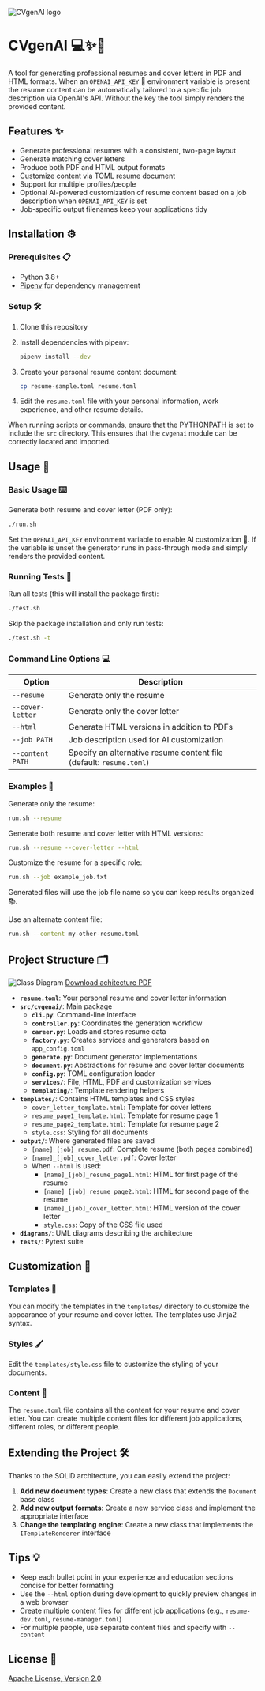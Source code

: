![CVgenAI logo](images/logo/logo.png)

# CVgenAI 💻✨📄

A tool for generating professional resumes and cover letters in PDF and HTML
formats.  When an `OPENAI_API_KEY` 🔑 environment variable is present the resume
content can be automatically tailored to a specific job description via
OpenAI's API.  Without the key the tool simply renders the provided content.

## Features ✨

- Generate professional resumes with a consistent, two-page layout
- Generate matching cover letters
- Produce both PDF and HTML output formats
- Customize content via TOML resume document
- Support for multiple profiles/people
- Optional AI-powered customization of resume content based on a job
  description when `OPENAI_API_KEY` is set
- Job-specific output filenames keep your applications tidy

## Installation ⚙️

### Prerequisites 📋

- Python 3.8+
- [Pipenv](https://pipenv.pypa.io/) for dependency management

### Setup 🛠️

1. Clone this repository

2. Install dependencies with pipenv:
   ```bash
   pipenv install --dev
   ```

3. Create your personal resume content document:
   ```bash
   cp resume-sample.toml resume.toml
   ```

4. Edit the `resume.toml` file with your personal information, work experience, and other resume details.

When running scripts or commands, ensure that the PYTHONPATH is set to include the `src` directory. This ensures that the `cvgenai` module can be correctly located and imported.

## Usage 🚀

### Basic Usage ⌨️

Generate both resume and cover letter (PDF only):

```bash
./run.sh
```

Set the `OPENAI_API_KEY` environment variable to enable AI customization 🤖. If
the variable is unset the generator runs in pass-through mode and simply renders
the provided content.

### Running Tests 🧪

Run all tests (this will install the package first):

```bash
./test.sh
```

Skip the package installation and only run tests:

```bash
./test.sh -t
```

### Command Line Options 💻

| Option | Description |
|--------|-------------|
| `--resume` | Generate only the resume |
| `--cover-letter` | Generate only the cover letter |
| `--html` | Generate HTML versions in addition to PDFs |
| `--job PATH` | Job description used for AI customization |
| `--content PATH` | Specify an alternative resume content file (default: `resume.toml`) |

### Examples 📝

Generate only the resume:
```bash
run.sh --resume
```

Generate both resume and cover letter with HTML versions:
```bash
run.sh --resume --cover-letter --html
```

Customize the resume for a specific role:
```bash
run.sh --job example_job.txt
```
Generated files will use the job file name so you can keep results organized 📚.

Use an alternate content file:
```bash
run.sh --content my-other-resume.toml
```

## Project Structure 🗂️

![Class Diagram](images/diagrams/Classes%20-%20cvgenai.svg)
[Download achitecture PDF](images/diagrams/Classes%20-%20cvgenai.pdf)

- **`resume.toml`**: Your personal resume and cover letter information
- **`src/cvgenai/`**: Main package
  - **`cli.py`**: Command-line interface
  - **`controller.py`**: Coordinates the generation workflow
  - **`career.py`**: Loads and stores resume data
  - **`factory.py`**: Creates services and generators based on `app_config.toml`
  - **`generate.py`**: Document generator implementations
  - **`document.py`**: Abstractions for resume and cover letter documents
  - **`config.py`**: TOML configuration loader
  - **`services/`**: File, HTML, PDF and customization services
  - **`templating/`**: Template rendering helpers
- **`templates/`**: Contains HTML templates and CSS styles
  - `cover_letter_template.html`: Template for cover letters
  - `resume_page1_template.html`: Template for resume page 1
  - `resume_page2_template.html`: Template for resume page 2
  - `style.css`: Styling for all documents
- **`output/`**: Where generated files are saved
  - `[name]_[job]_resume.pdf`: Complete resume (both pages combined)
  - `[name]_[job]_cover_letter.pdf`: Cover letter
  - When `--html` is used:
    - `[name]_[job]_resume_page1.html`: HTML for first page of the resume
    - `[name]_[job]_resume_page2.html`: HTML for second page of the resume
    - `[name]_[job]_cover_letter.html`: HTML version of the cover letter
    - `style.css`: Copy of the CSS file used
- **`diagrams/`**: UML diagrams describing the architecture
- **`tests/`**: Pytest suite

## Customization 🎨

### Templates 📝

You can modify the templates in the `templates/` directory to customize the appearance of your resume and cover letter. The templates use Jinja2 syntax.

### Styles 🖌️

Edit the `templates/style.css` file to customize the styling of your documents.

### Content 📄

The `resume.toml` file contains all the content for your resume and cover letter. You can create multiple content files for different job applications, different roles, or different people.

## Extending the Project 🛠️

Thanks to the SOLID architecture, you can easily extend the project:

1. **Add new document types**: Create a new class that extends the `Document` base class
2. **Add new output formats**: Create a new service class and implement the appropriate interface
3. **Change the templating engine**: Create a new class that implements the `ITemplateRenderer` interface

## Tips 💡

- Keep each bullet point in your experience and education sections concise for better formatting
- Use the `--html` option during development to quickly preview changes in a web browser
- Create multiple content files for different job applications (e.g., `resume-dev.toml`, `resume-manager.toml`)
- For multiple people, use separate content files and specify with `--content`

## License 📜

[Apache License, Version 2.0](https://www.apache.org/licenses/LICENSE-2.0)
